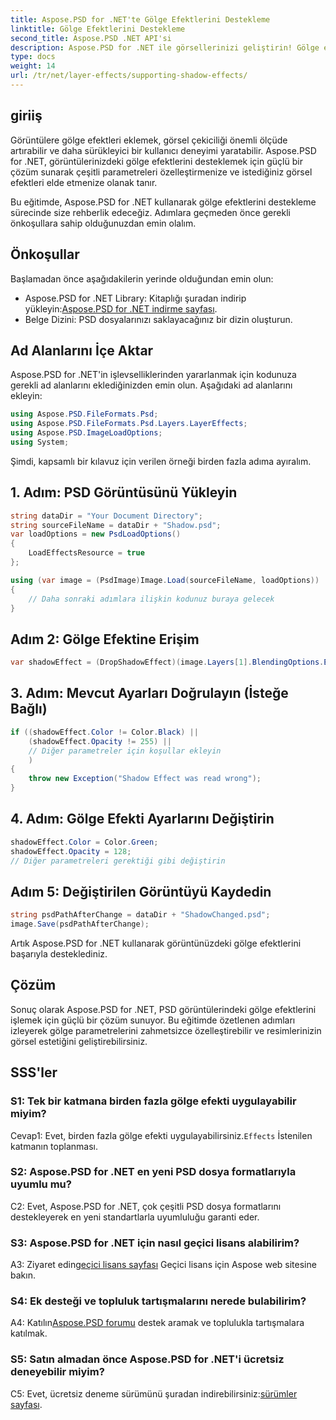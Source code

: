 ```yaml
---
title: Aspose.PSD for .NET'te Gölge Efektlerini Destekleme
linktitle: Gölge Efektlerini Destekleme
second_title: Aspose.PSD .NET API'si
description: Aspose.PSD for .NET ile görsellerinizi geliştirin! Gölge efektlerini adım adım desteklemeyi öğrenin. Görsel olarak büyüleyici bir deneyim için hemen indirin.
type: docs
weight: 14
url: /tr/net/layer-effects/supporting-shadow-effects/
---
```

## giriiş

Görüntülere gölge efektleri eklemek, görsel çekiciliği önemli ölçüde artırabilir ve daha sürükleyici bir kullanıcı deneyimi yaratabilir. Aspose.PSD for .NET, görüntülerinizdeki gölge efektlerini desteklemek için güçlü bir çözüm sunarak çeşitli parametreleri özelleştirmenize ve istediğiniz görsel efektleri elde etmenize olanak tanır.

Bu eğitimde, Aspose.PSD for .NET kullanarak gölge efektlerini destekleme sürecinde size rehberlik edeceğiz. Adımlara geçmeden önce gerekli önkoşullara sahip olduğunuzdan emin olalım.

## Önkoşullar

Başlamadan önce aşağıdakilerin yerinde olduğundan emin olun:

-  Aspose.PSD for .NET Library: Kitaplığı şuradan indirip yükleyin:[Aspose.PSD for .NET indirme sayfası](https://releases.aspose.com/psd/net/).
- Belge Dizini: PSD dosyalarınızı saklayacağınız bir dizin oluşturun.

## Ad Alanlarını İçe Aktar

Aspose.PSD for .NET'in işlevselliklerinden yararlanmak için kodunuza gerekli ad alanlarını eklediğinizden emin olun. Aşağıdaki ad alanlarını ekleyin:

```csharp
using Aspose.PSD.FileFormats.Psd;
using Aspose.PSD.FileFormats.Psd.Layers.LayerEffects;
using Aspose.PSD.ImageLoadOptions;
using System;
```

Şimdi, kapsamlı bir kılavuz için verilen örneği birden fazla adıma ayıralım.

## 1. Adım: PSD Görüntüsünü Yükleyin

```csharp
string dataDir = "Your Document Directory";
string sourceFileName = dataDir + "Shadow.psd";
var loadOptions = new PsdLoadOptions()
{
    LoadEffectsResource = true
};

using (var image = (PsdImage)Image.Load(sourceFileName, loadOptions))
{
    // Daha sonraki adımlara ilişkin kodunuz buraya gelecek
}
```

## Adım 2: Gölge Efektine Erişim

```csharp
var shadowEffect = (DropShadowEffect)(image.Layers[1].BlendingOptions.Effects[0]);
```

## 3. Adım: Mevcut Ayarları Doğrulayın (İsteğe Bağlı)

```csharp
if ((shadowEffect.Color != Color.Black) ||
    (shadowEffect.Opacity != 255) ||
    // Diğer parametreler için koşullar ekleyin
    )
{
    throw new Exception("Shadow Effect was read wrong");
}
```

## 4. Adım: Gölge Efekti Ayarlarını Değiştirin

```csharp
shadowEffect.Color = Color.Green;
shadowEffect.Opacity = 128;
// Diğer parametreleri gerektiği gibi değiştirin
```

## Adım 5: Değiştirilen Görüntüyü Kaydedin

```csharp
string psdPathAfterChange = dataDir + "ShadowChanged.psd";
image.Save(psdPathAfterChange);
```

Artık Aspose.PSD for .NET kullanarak görüntünüzdeki gölge efektlerini başarıyla desteklediniz.

## Çözüm

Sonuç olarak Aspose.PSD for .NET, PSD görüntülerindeki gölge efektlerini işlemek için güçlü bir çözüm sunuyor. Bu eğitimde özetlenen adımları izleyerek gölge parametrelerini zahmetsizce özelleştirebilir ve resimlerinizin görsel estetiğini geliştirebilirsiniz.

## SSS'ler

### S1: Tek bir katmana birden fazla gölge efekti uygulayabilir miyim?

 Cevap1: Evet, birden fazla gölge efekti uygulayabilirsiniz.`Effects` İstenilen katmanın toplanması.

### S2: Aspose.PSD for .NET en yeni PSD dosya formatlarıyla uyumlu mu?

C2: Evet, Aspose.PSD for .NET, çok çeşitli PSD dosya formatlarını destekleyerek en yeni standartlarla uyumluluğu garanti eder.

### S3: Aspose.PSD for .NET için nasıl geçici lisans alabilirim?

 A3: Ziyaret edin[geçici lisans sayfası](https://purchase.aspose.com/temporary-license/) Geçici lisans için Aspose web sitesine bakın.

### S4: Ek desteği ve topluluk tartışmalarını nerede bulabilirim?

 A4: Katılın[Aspose.PSD forumu](https://forum.aspose.com/c/psd/34) destek aramak ve toplulukla tartışmalara katılmak.

### S5: Satın almadan önce Aspose.PSD for .NET'i ücretsiz deneyebilir miyim?

 C5: Evet, ücretsiz deneme sürümünü şuradan indirebilirsiniz:[sürümler sayfası](https://releases.aspose.com/).